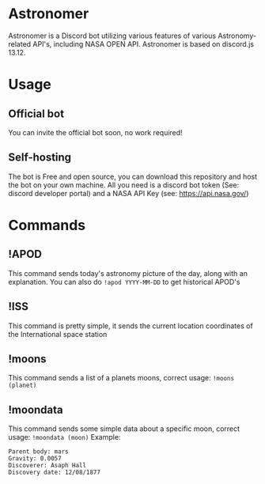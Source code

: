 # Astronomer



Astronomer is a Discord bot utilizing various features of various Astronomy-related API's, including NASA OPEN API.
Astronomer is based on discord.js 13.12.

# Usage
## Official bot
You can invite the official bot soon, no work required!

## Self-hosting
The bot is Free and open source, you can download this repository and host the bot on your own machine. All you need is a discord bot token (See: discord developer portal) and a NASA API Key (see: https://api.nasa.gov/)

# Commands
## !APOD
This command sends today's astronomy picture of the day, along with an explanation. You can also do `!apod YYYY-MM-DD` to get historical APOD's

## !ISS
This command is pretty simple, it sends the current location coordinates of the International space station

## !moons 
This command sends a list of a planets moons, correct usage: `!moons (planet)` 

## !moondata
This command sends some simple data about a specific moon, correct usage: `!moondata (moon)`
Example:
```Name: Phobos
Parent body: mars
Gravity: 0.0057
Discoverer: Asaph Hall
Discovery date: 12/08/1877
```
